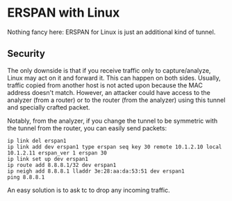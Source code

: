 # ERSPAN with Linux

Nothing fancy here: ERSPAN for Linux is just an additional kind of
tunnel.

## Security

The only downside is that if you receive traffic only to
capture/analyze, Linux may act on it and forward it. This can happen
on both sides. Usually, traffic copied from another host is not acted
upon because the MAC address doesn't match. However, an attacker could
have access to the analyzer (from a router) or to the router (from the
analyzer) using this tunnel and specially crafted packet.

Notably, from the analyzer, if you change the tunnel to be symmetric
with the tunnel from the router, you can easily send packets:

    ip link del erspan1
    ip link add dev erspan1 type erspan seq key 30 remote 10.1.2.10 local 10.1.2.11 erspan_ver 1 erspan 30
    ip link set up dev erspan1
    ip route add 8.8.8.1/32 dev erspan1
    ip neigh add 8.8.8.1 lladdr 3e:28:aa:da:53:51 dev erspan1
    ping 8.8.8.1

An easy solution is to ask tc to drop any incoming traffic.
